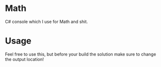 Math
====

C# console which I use for Math and shit.

Usage
====
Feel free to use this, but before your build the solution make sure to change the output location!